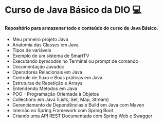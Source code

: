# Curso de Java Básico da DIO :computer:	
#### Repositório para armazenar todo o conteúdo do curso de Java Básico.

- Meu primeiro projeto Java
- Anatomia das Classes em Java
- Tipos de variáveis
- Exemplo de um sistema de SmartTV
- Executando _bytecodes_ no Terminal ou prompt de comando
- Documentação Javadoc
- Operadores Relacionais em Java
- Controle de fluxo e Boas práticas em Java
- Estruturas de Repetição e Arrays
- Entendendo Métodos em Java
- POO - Programação Orientada à Objetos
- Collections em Java (Lists, Set, Map, Stream)
- Gerenciamento de Dependências e Build em Java com Maven
- Imersão no Spring Framework com Spring Boot
- Criando uma API REST Documentada com Spring Web e Swagger
